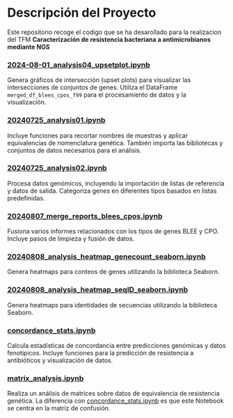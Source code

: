 # Descripción del Proyecto

Este repositorio recoge el codigo que se ha desarollado para la realizacion del TFM **Caracterización de resistencia bacteriana a antimicrobianos mediante NGS**

### [2024-08-01_analysis04_upsetplot.ipynb](2024-08-01_analysis04_upsetplot.ipynb)
Genera gráficos de intersección (upset plots) para visualizar las intersecciones de conjuntos de genes. Utiliza el DataFrame `merged_df_blees_cpos_f99` para el procesamiento de datos y la visualización.

### [20240725_analysis01.ipynb](20240725_analysis01.ipynb)
Incluye funciones para recortar nombres de muestras y aplicar equivalencias de nomenclatura genética. También importa las bibliotecas y conjuntos de datos necesarios para el análisis.

### [20240725_analysis02.ipynb](20240725_analysis02.ipynb)
Procesa datos genómicos, incluyendo la importación de listas de referencia y datos de salida. Categoriza genes en diferentes tipos basados en listas predefinidas.

### [20240807_merge_reports_blees_cpos.ipynb](20220240807_merge_reports_blees_cpos.ipynb)
Fusiona varios informes relacionados con los tipos de genes BLEE y CPO. Incluye pasos de limpieza y fusión de datos.

### [20240808_analysis_heatmap_genecount_seaborn.ipynb](20240808_analysis_heatmap_genecount_seaborn.ipynb)
Genera heatmaps para conteos de genes utilizando la biblioteca Seaborn. 

### [20240808_analysis_heatmap_seqID_seaborn.ipynb](20240808_analysis_heatmap_seqID_seaborn.ipynb)
Genera heatmaps para identidades de secuencias utilizando la biblioteca Seaborn.

### [concordance_stats.ipynb](concordance_stats.ipynb)
Calcula estadísticas de concordancia entre predicciones genómicas y datos fenotípicos. Incluye funciones para la predicción de resistencia a antibióticos y visualización de datos.

### [matrix_analysis.ipynb](matrix_analysis.ipynb)
Realiza un análisis de matrices sobre datos de equivalencia de resistencia genética. La diferencia con [concordance_stats.ipynb](concordance_stats.ipynb) es que este Notebook se centra en la matriz de confusión.